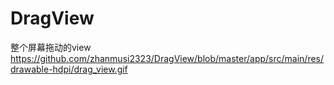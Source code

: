 # DragView
整个屏幕拖动的view
https://github.com/zhanmusi2323/DragView/blob/master/app/src/main/res/drawable-hdpi/drag_view.gif
